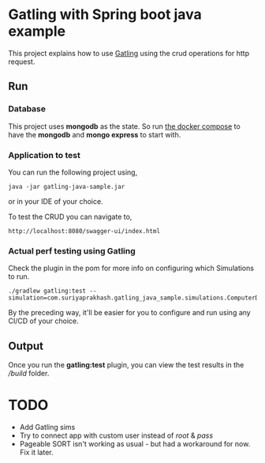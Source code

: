# Gatling with Spring boot java example 

This project explains how to use [Gatling](https://gatling.io/) using the crud operations for http request.

## Run

### Database 

This project uses **mongodb** as the state. So run [the docker compose]() to have the **mongodb** and **mongo express** 
to start with.

### Application to test

You can run the following project using,
```
java -jar gatling-java-sample.jar
```
or in your IDE of your choice.

To test the CRUD you can navigate to,

```
http://localhost:8080/swagger-ui/index.html
```

### Actual perf testing using Gatling

Check the plugin in the pom for more info on configuring which Simulations to run.

```
./gradlew gatling:test --simulation=com.suriyaprakhash.gatling_java_sample.simulations.ComputerDatabaseSimulation
```

By the preceding way, it'll be easier for you to configure and run using any CI/CD of your choice.

## Output

Once you run the **gatling:test** plugin, you can view the test results in the */build* folder.


# TODO

- Add Gatling sims
- Try to connect app with custom user instead of *root* & *pass*
- Pageable SORT isn't working as usual - but had a workaround for now. Fix it later.
